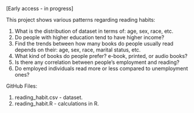 [Early access - in progress]

This project shows various patterns regarding reading habits:

1. What is the distribution of dataset in terms of: age, sex, race, etc.
2. Do people with higher education tend to have higher income?
3. Find the trends between how many books do people usually read depends on their: age, sex, race, marital status, etc.
4. What kind of books do people prefer? e-book, printed, or audio books?
5. Is there any correlation between people’s employment and reading? 
6. Do employed individuals read more or less compared to unemployment ones?

GitHub Files:

1. reading_habit.csv - dataset.
2. reading_habit.R - calculations in R.
